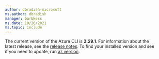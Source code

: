 ```yaml
---
author: dbradish-microsoft
ms.author: dbradish
manager: barbkess
ms.date: 10/26/2021
ms.topic: include
---
```


The current version of the Azure CLI is __2.29.1__. For information about the latest release, see the [release notes](../release-notes-azure-cli.md). To find your installed version and see if you need to update, run [az version](/cli/azure/reference-index#az_version).
